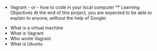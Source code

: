 * Vagrant - or - how to code in your local computer
** Learning Objectives
At the end of this project, you are expected to be able to explain to anyone, without the help of Google:
- What is a virtual machine
- What is Vagrant
- Who wrote Vagrant
- What is Ubuntu
